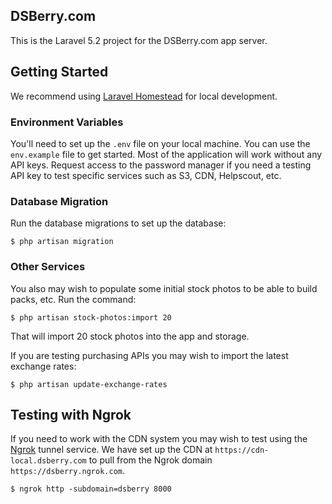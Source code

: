 ## DSBerry.com 

This is the Laravel 5.2 project for the DSBerry.com app server.

## Getting Started

We recommend using [Laravel Homestead](https://laravel.com/docs/5.2/homestead) for local development.

### Environment Variables

You'll need to set up the ```.env``` file on your local machine. You can use the ```env.example``` file to get started. Most of the application will work without any API keys. Request access to the password manager if you need a testing API key to test specific services such as S3, CDN, Helpscout, etc.

### Database Migration

Run the database migrations to set up the database:

```
$ php artisan migration
```

### Other Services

You also may wish to populate some initial stock photos to be able to build packs, etc. Run the command:

```
$ php artisan stock-photos:import 20
```
That will import 20 stock photos into the app and storage.

If you are testing purchasing APIs you may wish to import the latest exchange rates:

```
$ php artisan update-exchange-rates
```

## Testing with Ngrok

If you need to work with the CDN system you may wish to test using the [Ngrok](https://ngrok.com/) tunnel service. We have set up the CDN at ```https://cdn-local.dsberry.com``` to pull from the Ngrok domain ```https://dsberry.ngrok.com```.

```
$ ngrok http -subdomain=dsberry 8000
```

